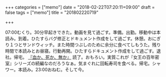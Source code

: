 +++
categories = ["memo"]
date = "2018-02-22T07:20:11+09:00"
draft = false
tags = ["memo"]
title = "201802220719"

+++

07:00むくり。30分早起きできた。動画を見て過ごす。準備。出勤。移動中は本読み。到着。ひたすらバグ修正とドキュメント作成をして過ごす。休憩。おにぎり１つとサンドウィッチ。また時間つぶしのために余分に食べてしもうた。残り時間で本読みとお昼寝。行動再開。ひたすらドキュメント作成をして過ごす。退社。帰宅。 [『血か、死か、無か』](https://www.amazon.co.jp/%E8%A1%80%E3%81%8B%E3%80%81%E6%AD%BB%E3%81%8B%E3%80%81%E7%84%A1%E3%81%8B%EF%BC%9F-%EF%BC%A9%EF%BD%93-%EF%BC%A9%EF%BD%94-%EF%BC%A2%EF%BD%8C%EF%BD%8F%EF%BD%8F%EF%BD%84%EF%BC%8C-%EF%BC%A4%EF%BD%85%EF%BD%81%EF%BD%94%EF%BD%88-%EF%BD%8F%EF%BD%92-%EF%BC%AE%EF%BD%95%EF%BD%8C%EF%BD%8C%EF%BC%9F-W%E3%82%B7%E3%83%AA%E3%83%BC%E3%82%BA-%E8%AC%9B%E8%AB%87%E7%A4%BE%E3%82%BF%E3%82%A4%E3%82%AC-%E6%A3%AE%E5%8D%9A%E5%97%A3-ebook/dp/B079SG6WFK/ref=sr_1_1?ie=UTF8&qid=1519252014&sr=8-1&keywords=%E8%A1%80%E3%81%8B%E3%80%81%E6%AD%BB%E3%81%8B "血か、死か、無か") 
	読了。おもろい。実質これが『女王の百年密室』シリーズの続編なのだろうなぁ。気まぐれに回転寿司を食べる。帰宅。シャワー。本読み。23:00おねむ。そして今。
